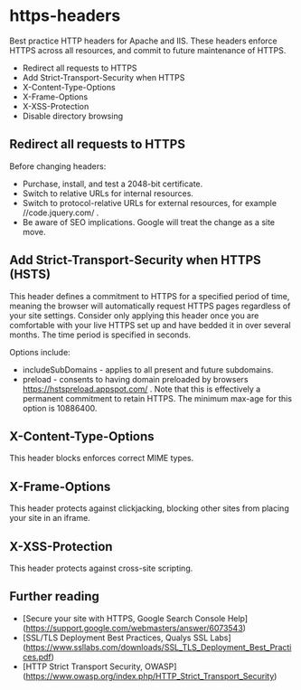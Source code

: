 # https-headers
Best practice HTTP headers for Apache and IIS. These headers enforce HTTPS across all resources, and commit to future maintenance of HTTPS.

* Redirect all requests to HTTPS
* Add Strict-Transport-Security when HTTPS
* X-Content-Type-Options
* X-Frame-Options
* X-XSS-Protection
* Disable directory browsing

## Redirect all requests to HTTPS

Before changing headers:
* Purchase, install, and test a 2048-bit certificate.
* Switch to relative URLs for internal resources.
* Switch to protocol-relative URLs for external resources, for example //code.jquery.com/ .
* Be aware of SEO implications. Google will treat the change as a site move.

## Add Strict-Transport-Security when HTTPS (HSTS)
This header defines a commitment to HTTPS for a specified period of time, meaning the browser will automatically request HTTPS pages regardless of your site settings. Consider only applying this header once you are comfortable with your live HTTPS set up and have bedded it in over several months. The time period is specified in seconds.

Options include:
* includeSubDomains - applies to all present and future subdomains.
* preload - consents to having domain preloaded by browsers https://hstspreload.appspot.com/ . Note that this is effectively a permanent commitment to retain HTTPS. The minimum max-age for this option is 10886400.

## X-Content-Type-Options
This header blocks enforces correct MIME types.

## X-Frame-Options
This header protects against clickjacking, blocking other sites from placing your site in an iframe.

## X-XSS-Protection
This header protects against cross-site scripting.

## Further reading

* [Secure your site with HTTPS, Google Search Console Help] (https://support.google.com/webmasters/answer/6073543)
* [SSL/TLS Deployment Best Practices, Qualys SSL Labs] (https://www.ssllabs.com/downloads/SSL_TLS_Deployment_Best_Practices.pdf)
* [HTTP Strict Transport Security, OWASP] (https://www.owasp.org/index.php/HTTP_Strict_Transport_Security)

